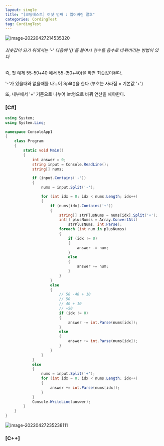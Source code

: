 ```yaml
---
layout: single
title: "[코딩테스트] 여섯 번째 : 잃어버린 괄호"
categories: CordingTest
tag: CordingTest
---
```


![image-20220427214535320](../../images/2022-04-27-CordingTest6/image-20220427214535320.png)



###### 최솟값이 되기 위해서는 '-' 다음에 '()'를 붙여서 양수를 음수로 바꿔버리는 방법이 있다. 

즉, 첫 예제 55-50+40 에서 55-(50+40)을 하면 최솟값이된다.



'-'가 있을때와 없을때를 나누어 Split()을 한다 (부호는 사라짐 = 기본값 '+')

또, 내부에서 '+' 기준으로 나누어 int형으로 바꿔 연산을 해야한다.

### [C#]

```c#
using System;
using System.Linq;

namespace ConsoleApp1
{
    class Program
    {
        static void Main()
        {
            int answer = 0;
            string input = Console.ReadLine();
            string[] nums;

            if (input.Contains('-'))
            {
                nums = input.Split('-');

                for (int idx = 0; idx < nums.Length; idx++)
                {
                    if (nums[idx].Contains('+'))
                    {
                        string[] strPlusNums = nums[idx].Split('+');
                        int[] plusNumss = Array.ConvertAll(
                            strPlusNums, int.Parse);
                        foreach (int num in plusNumss)
                        {
                            if (idx != 0)
                            {
                                answer -= num;
                            }
                            else
                            {
                                answer += num;
                            }
                        } 
                    }
                    else
                    {
                        // 50 -40 + 10
                        // 50 
                        // 40 + 10
                        // +50 
                        if (idx != 0)
                        {
                            answer -= int.Parse(nums[idx]);
                        }
                        else
                        {
                            answer += int.Parse(nums[idx]);
                        }
                    }
                }
            }
            else
            {
                nums = input.Split('+');
                for (int idx = 0; idx < nums.Length; idx++)
                {
                    answer += int.Parse(nums[idx]);
                }
            }
            Console.WriteLine(answer);
        }
    }
}
```

![image-20220427235238111](../../images/2022-04-27-CordingTest6/image-20220427235238111.png)



### [C++]